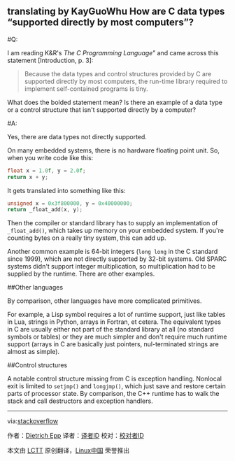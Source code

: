 translating by KayGuoWhu
How are C data types “supported directly by most computers”?
---------

#Q:

I am reading K&R's *The C Programming Language*” and came across this statement [Introduction, p. 3]:

>Because the data types and control structures provided by C are supported directly by most computers, the run-time library required to implement self-contained programs is tiny.

What does the bolded statement mean? Is there an example of a data type or a control structure that isn't supported directly by a computer?

#A:

Yes, there are data types not directly supported.

On many embedded systems, there is no hardware floating point unit. So, when you write code like this:

```C
float x = 1.0f, y = 2.0f;
return x + y;
```

It gets translated into something like this:

```C
unsigned x = 0x3f800000, y = 0x40000000;
return _float_add(x, y);
```

Then the compiler or standard library has to supply an implementation of `_float_add()`, which takes up memory on your embedded system. If you're counting bytes on a really tiny system, this can add up.

Another common example is 64-bit integers (`long long` in the C standard since 1999), which are not directly supported by 32-bit systems. Old SPARC systems didn't support integer multiplication, so multiplication had to be supplied by the runtime. There are other examples.

##Other languages

By comparison, other languages have more complicated primitives.

For example, a Lisp symbol requires a lot of runtime support, just like tables in Lua, strings in Python, arrays in Fortran, et cetera. The equivalent types in C are usually either not part of the standard library at all (no standard symbols or tables) or they are much simpler and don't require much runtime support (arrays in C are basically just pointers, nul-terminated strings are almost as simple).

##Control structures

A notable control structure missing from C is exception handling. Nonlocal exit is limited to `setjmp()` and `longjmp()`, which just save and restore certain parts of processor state. By comparison, the C++ runtime has to walk the stack and call destructors and exception handlers.

----
via:[stackoverflow](http://stackoverflow.com/questions/27977522/how-are-c-data-types-supported-directly-by-most-computers/27977605#27977605)

作者：[Dietrich Epp][a]
译者：[译者ID](https://github.com/译者ID)
校对：[校对者ID](https://github.com/校对者ID)

本文由 [LCTT](https://github.com/LCTT/TranslateProject) 原创翻译，[Linux中国](http://linux.cn/) 荣誉推出

[a]:http://stackoverflow.com/users/82294/dietrich-epp